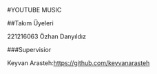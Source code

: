 #YOUTUBE MUSIC


##Takım Üyeleri


221216063 Özhan Danyıldız


###Supervisior


Keyvan Arasteh:https://github.com/keyvanarasteh
